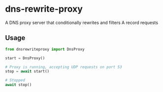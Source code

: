 # dns-rewrite-proxy

A DNS proxy server that conditionally rewrites and filters A record requests


## Usage

```python
from dnsrewriteproxy import DnsProxy

start = DnsProxy()

# Proxy is running, accepting UDP requests on port 53
stop = await start()

# Stopped
await stop()
```
